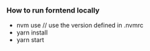 ### How to run forntend locally

- nvm use // use the version defined in .nvmrc
- yarn install
- yarn start

